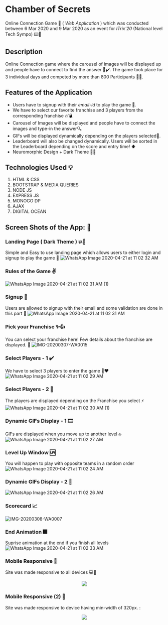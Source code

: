 
# Chamber of Secrets

Online Connection Game :space_invader: ( *Web Application* ) which was conducted between 6 Mar 2020 and 9 Mar 2020 as an event for *ITrix'20* (National level Tech Sympo) :keyboard::tada:

## Description
Online Connection game where the carousel of images will be displayed up and people have to connect to find the answer :100::heavy_check_mark:. The game took place for 3 individual days and competed by more than 800 Participants :busts_in_silhouette::fireworks:.

## Features of the Application
* Users have to signup with their *email-id* to play the game :e-mail:.
* We have to select our favorite franchise and 3 players from the corresponding franchise :fire::bomb:.
* Carousel of Images will be displayed and people have to connect the images and type-in the answer:mag:.
* GIFs will be displayed dynamically depending on the players selected:scroll:.
* Leaderboard will also be changed dynamically. Users will be sorted in the Leaderboard depending on the score and entry time! :arrow_up:
* Neuromorphic Design + Dark Theme :black_heart::100:

## Technologies Used :bulb:
1. HTML & CSS
2. BOOTSTRAP & MEDIA QUERIES
3. NODE JS
4. EXPRESS JS
5. MONOGO DP
6. AJAX
7. DIGITAL OCEAN

## Screen Shots of the App: :camera_flash:
### Landing Page ( Dark Theme )  :boom::black_heart:
Simple and Easy to use landing page which allows users to either login and signup to play the game :space_invader:
![WhatsApp Image 2020-04-21 at 11 02 32 AM](https://user-images.githubusercontent.com/56084840/79840238-49570800-83d3-11ea-89c1-9a07d67dc512.jpeg)
### Rules of the Game :v:
![WhatsApp Image 2020-04-21 at 11 02 31 AM (1)](https://user-images.githubusercontent.com/56084840/79840282-5542ca00-83d3-11ea-83b9-dfb91f4c2b77.jpeg)
### Signup :email:
Users are allowed to signup with their email and some validation are done in this part :metal:
![WhatsApp Image 2020-04-21 at 11 02 31 AM](https://user-images.githubusercontent.com/56084840/79840290-596ee780-83d3-11ea-96fe-c9faf688d99c.jpeg)
### Pick your Franchise :sparkles::+1:
You can select your franchise here! Few details about the franchise are displayed. :call_me_hand:
![IMG-20200307-WA0015](https://user-images.githubusercontent.com/56084840/79848246-765ce800-83de-11ea-9463-1f438a972e04.jpg)
### Select Players - 1 :heavy_check_mark:
We have to select 3 players to enter the game :100::hearts:
![WhatsApp Image 2020-04-21 at 11 02 29 AM](https://user-images.githubusercontent.com/56084840/79840302-5d9b0500-83d3-11ea-9e9b-c1231d6b3e67.jpeg)
### Select Players - 2 :tada:
The players are displayed depending on the Franchise you select :zap:
![WhatsApp Image 2020-04-21 at 11 02 30 AM (1)](https://user-images.githubusercontent.com/56084840/79840307-5ffd5f00-83d3-11ea-8f76-841ac7139a76.jpeg)
### Dynamic GIFs Display - 1 :film_strip:
GIFs are displayed when you move up to another level :top:
![WhatsApp Image 2020-04-21 at 11 02 27 AM](https://user-images.githubusercontent.com/56084840/79840328-668bd680-83d3-11ea-8545-87b1d181edcf.jpeg)
### Level Up Window  :up:
You will happen to play with opposite teams in a random order
![WhatsApp Image 2020-04-21 at 11 02 24 AM](https://user-images.githubusercontent.com/56084840/79840380-73a8c580-83d3-11ea-8e36-24aef2718aec.jpeg)
### Dynamic GIFs Display - 2 :movie_camera:
![WhatsApp Image 2020-04-21 at 11 02 26 AM](https://user-images.githubusercontent.com/56084840/79840376-72779880-83d3-11ea-8590-17be6bd65d7c.jpeg)
### Scorecard :chart_with_upwards_trend:
![IMG-20200308-WA0007](https://user-images.githubusercontent.com/56084840/79848255-78bf4200-83de-11ea-8d83-71af8826e6e5.jpg)
### End Animation :fireworks:
Suprise animation at the end if you finish all levels
![WhatsApp Image 2020-04-21 at 11 02 33 AM](https://user-images.githubusercontent.com/56084840/79840372-71df0200-83d3-11ea-9de9-bba6e5024683.jpeg)
### Mobile Responsive :iphone:
Site was made responsive to all devices :computer::iphone:
<p align = "center">
<img src = "https://user-images.githubusercontent.com/56084840/79840364-6f7ca800-83d3-11ea-88b7-d3587f75ce65.jpeg">
  </p>

### Mobile Responsive (2) :iphone:
Site was made responsive to device having min-width of 320px. :
  <p align = "center">
<img  src = "https://user-images.githubusercontent.com/56084840/79840370-71466b80-83d3-11ea-9398-7c27156900e0.jpeg">
</p>
